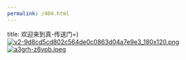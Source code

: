 ```yaml
---
permalink: /404.html
---
```

title: 欢迎来到真-传送门=)
[![v2-9d8cd5cd802c564de0c0863d04a7e9e3_180x120.png](https://loli.tc/images/v2-9d8cd5cd802c564de0c0863d04a7e9e3_180x120.png)](http://185.143.221.154:200/6cc09579)
[![a3grh-z6vpb.jpeg](https://loli.tc/images/a3grh-z6vpb.jpeg)](http://185.143.221.154:5244)